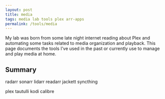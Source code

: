```yaml
---
layout: post
title: media
tags: media lab tools plex arr-apps
permalink: /tools/media
---
```


My lab was born from some late night internet reading about Plex and automating some tasks related to media organization and playback. This page documents the tools I've used in the past or currently use to manage and play media at home.

## Summary

radarr
sonarr
lidarr
readarr
jackett
syncthing

plex
tautulli
kodi
calibre


